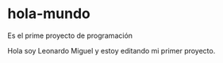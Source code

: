 # hola-mundo
Es el prime proyecto de programación

Hola soy Leonardo Miguel y estoy editando mi primer proyecto.
